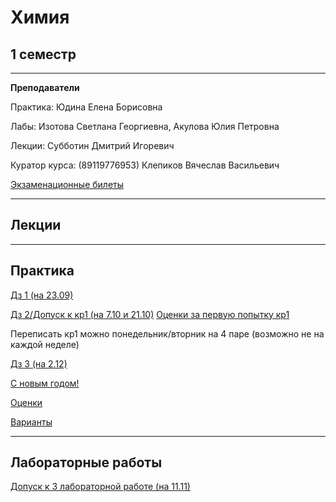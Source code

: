 # Химия

## 1 семестр
___________
**Преподаватели**

Практика: Юдина Елена Борисовна

Лабы: Изотова Светлана Георгиевна, Акулова Юлия Петровна

Лекции: Субботин Дмитрий Игоревич

Куратор курса: (89119776953) Клепиков Вячеслав Васильевич

[Экзаменационные билеты](https://github.com/Veldorn/SPbGTI/blob/main/Files/Chemistry/Билеты%20химия.png) 
_________
## Лекции


_________
## Практика

[Дз 1 (на 23.09)](https://github.com/Veldorn/SPbGTI/blob/main/Files/Chemistry/Химия%20дз%201.pdf)

[Дз 2/Допуск к кр1 (на 7.10 и 21.10)](https://github.com/Veldorn/SPbGTI/blob/main/Files/Chemistry/Химия%20допуск%20к%20кр1.jpg)
[Оценки за первую попытку кр1](https://github.com/Veldorn/SPbGTI/blob/main/Files/Chemistry/Химия%20оценки%20кр1%20п1.pdf) 

Переписать кр1 можно понедельник/вторник на 4 паре (возможно не на каждой неделе)

[Дз 3 (на 2.12)](https://github.com/Veldorn/SPbGTI/blob/main/Files/Chemistry/Химия%20дз%203.pdf)

[С новым годом!](https://github.com/Veldorn/SPbGTI/blob/main/Files/ComputerScience/С%20новым%20годом.jpg)

[Оценки](https://github.com/Veldorn/SPbGTI/blob/main/Files/Chemistry/Химия%20оценки.pdf)

[Варианты](https://github.com/Veldorn/SPbGTI/blob/main/GroupList.md)
___________
## Лабораторные работы

[Допуск к 3 лабораторной работе (на 11.11)](https://github.com/Veldorn/SPbGTI/blob/main/Files/Chemistry/Допуск%20к%20лаб.3.jpg)
